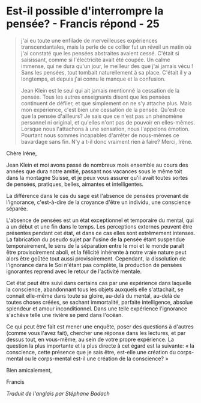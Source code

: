 # Est-il possible d'interrompre la pensée? - Francis répond - 25

>j'ai eu toute une enfilade de merveilleuses expériences transcendantales, mais la perle de ce collier fut un réveil un matin où j'ai constaté que les pensées abstraites avaient cessé. C'était si saisissant, comme si l'électricité avait été coupée. Un calme immense, qui ne dura qu'un jour, le meilleur des que j'ai jamais vécu ! Sans les pensées, tout tombait naturellement à sa place. C'était il y a longtemps, et depuis j'ai connu le manque et la confusion.
>
>Jean Klein est le seul qui ait jamais mentionné la cessation de la pensée. Tous les autres enseignants disent que les pensées continuent de défiler, et que simplement on ne s'y attache plus. Mais mon expérience, c'est bien une cessation de la pensée. Qu'est-ce que la pensée d'ailleurs? Je sais que ce n'est pas un phénomène personnel ni original, et qu'elles n'ont pas de pouvoir en elles-mêmes. Lorsque nous l'attachons à une sensation, nous l'appelons émotion. Pourtant nous sommes incapables d'arrêter de nous-mêmes ce bavardage sans fin. N'y a t-il donc vraiment rien à faire? Merci, Irène.

Chère Irène,

Jean Klein et moi avons passé de nombreux mois ensemble au cours des années que dura notre amitié, passant nos vacances sous le même toit dans la montagne Suisse, et je peux vous assurer qu'il avait toutes sortes de pensées, pratiques, belles, aimantes et intelligentes.

La différence dans le cas du sage est l'absence de pensées provenant de l'ignorance, c'est-à-dire de la croyance d'être un individu, une conscience séparée.

L'absence de pensées est un état exceptionnel et temporaire du mental, qui a un début et une fin dans le temps. Les perceptions externes peuvent être présentes pendant cet état, et dans ce cas elles sont extrêmement intenses. La fabrication du pseudo sujet par l'usine de la pensée étant suspendue temporairement, le sens de la séparation entre le moi et le monde paraît être provisoirement aboli, et la félicité inhérente à notre vraie nature peut alors être goûtée tout aussi provisoirement. Cependant, la dissolution de l'ignorance dans le Soi n'étant pas complète, la production de pensées ignorantes reprend avec le retour de l'activité mentale.

Cet état peut être suivi dans certains cas par une expérience dans laquelle la conscience, abandonnant tous les objets auxquels elle s'attachait, se connait elle-même dans toute sa gloire, au-delà du mental, au-delà de toutes choses créées, se sachant immortalité, parfaite intelligence, absolue splendeur et amour inconditionnel. Dans une telle expérience l'ignorance s'achève telle une rivière se perd dans l'océan.

Ce qui peut être fait est mener une enquête, poser des questions à d'autres (comme vous l'avez fait), chercher une réponse dans les lectures, et par dessus tout, en vous-même, au sein de votre propre expérience. La question la plus importante et la plus directe à cet égard est la suivante: « la conscience, cette présence que je sais être, est-elle une création du corps-mental ou le corps-mental est-il une création de la conscience? »

Bien amicalement,

Francis

_Traduit de l'anglais par Stéphane Badach_